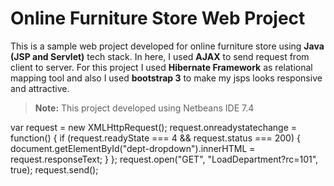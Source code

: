 # Online Furniture Store Web Project
This is a sample web project developed for online furniture store using **Java (JSP and Servlet)** tech stack. In here, I used **AJAX** to send request from client to server. For this project I used **Hibernate Framework** as relational mapping tool and also I used **bootstrap 3** to make my jsps looks responsive and attractive. 
> **Note:** This project developed using Netbeans IDE 7.4

var request = new XMLHttpRequest();
request.onreadystatechange = function() {
  if (request.readyState === 4 && request.status === 200) {
     document.getElementById("dept-dropdown").innerHTML = request.responseText;
  }
 };
request.open("GET", "LoadDepartment?rc=101", true);
request.send();
